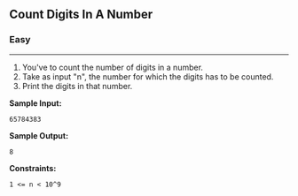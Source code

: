 ## Count Digits In A Number

### Easy
***

1. You've to count the number of digits in a number.
2. Take as input "n", the number for which the digits has to be counted.
3. Print the digits in that number.

**Sample Input:**
```
65784383
```

**Sample Output:**
```
8
```

**Constraints:**
```
1 <= n < 10^9
```
